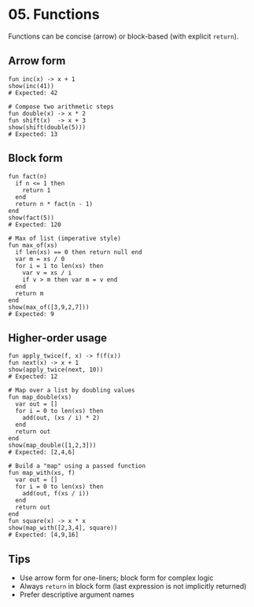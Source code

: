 # 05. Functions

Functions can be concise (arrow) or block-based (with explicit `return`).

## Arrow form
```ava
fun inc(x) -> x + 1
show(inc(41))
# Expected: 42
```

```ava
# Compose two arithmetic steps
fun double(x) -> x * 2
fun shift(x)  -> x + 3
show(shift(double(5)))
# Expected: 13
```

## Block form
```ava
fun fact(n)
  if n <= 1 then
    return 1
  end
  return n * fact(n - 1)
end
show(fact(5))
# Expected: 120
```

```ava
# Max of list (imperative style)
fun max_of(xs)
  if len(xs) == 0 then return null end
  var m = xs / 0
  for i = 1 to len(xs) then
    var v = xs / i
    if v > m then var m = v end
  end
  return m
end
show(max_of([3,9,2,7]))
# Expected: 9
```

## Higher-order usage
```ava
fun apply_twice(f, x) -> f(f(x))
fun next(x) -> x + 1
show(apply_twice(next, 10))
# Expected: 12
```

```ava
# Map over a list by doubling values
fun map_double(xs)
  var out = []
  for i = 0 to len(xs) then
    add(out, (xs / i) * 2)
  end
  return out
end
show(map_double([1,2,3]))
# Expected: [2,4,6]
```

```ava
# Build a "map" using a passed function
fun map_with(xs, f)
  var out = []
  for i = 0 to len(xs) then
    add(out, f(xs / i))
  end
  return out
end
fun square(x) -> x * x
show(map_with([2,3,4], square))
# Expected: [4,9,16]
```

## Tips
- Use arrow form for one-liners; block form for complex logic
- Always `return` in block form (last expression is not implicitly returned)
- Prefer descriptive argument names
